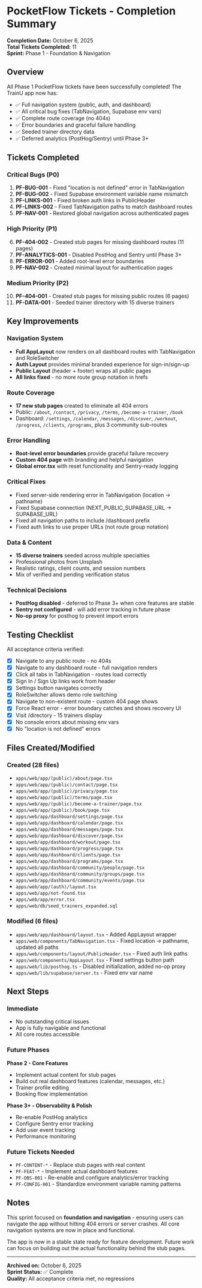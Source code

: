 # PocketFlow Tickets - Completion Summary

**Completion Date:** October 6, 2025  
**Total Tickets Completed:** 11  
**Sprint:** Phase 1 - Foundation & Navigation

## Overview

All Phase 1 PocketFlow tickets have been successfully completed! The TrainU app now has:
- ✅ Full navigation system (public, auth, and dashboard)
- ✅ All critical bug fixes (TabNavigation, Supabase env vars)
- ✅ Complete route coverage (no 404s)
- ✅ Error boundaries and graceful failure handling
- ✅ Seeded trainer directory data
- ✅ Deferred analytics (PostHog/Sentry) until Phase 3+

## Tickets Completed

### Critical Bugs (P0)
1. **PF-BUG-001** - Fixed "location is not defined" error in TabNavigation
2. **PF-BUG-002** - Fixed Supabase environment variable name mismatch
3. **PF-LINKS-001** - Fixed broken auth links in PublicHeader
4. **PF-LINKS-002** - Fixed TabNavigation paths to match dashboard routes
5. **PF-NAV-001** - Restored global navigation across authenticated pages

### High Priority (P1)
6. **PF-404-002** - Created stub pages for missing dashboard routes (11 pages)
7. **PF-ANALYTICS-001** - Disabled PostHog and Sentry until Phase 3+
8. **PF-ERROR-001** - Added root-level error boundaries
9. **PF-NAV-002** - Created minimal layout for authentication pages

### Medium Priority (P2)
10. **PF-404-001** - Created stub pages for missing public routes (6 pages)
11. **PF-DATA-001** - Seeded trainer directory with 15 diverse trainers

## Key Improvements

### Navigation System
- **Full AppLayout** now renders on all dashboard routes with TabNavigation and RoleSwitcher
- **Auth Layout** provides minimal branded experience for sign-in/sign-up
- **Public Layout** (header + footer) wraps all public pages
- **All links fixed** - no more route group notation in hrefs

### Route Coverage
- **17 new stub pages** created to eliminate all 404 errors
- Public: `/about`, `/contact`, `/privacy`, `/terms`, `/become-a-trainer`, `/book`
- Dashboard: `/settings`, `/calendar`, `/messages`, `/discover`, `/workout`, `/progress`, `/clients`, `/programs`, plus 3 community sub-routes

### Error Handling
- **Root-level error boundaries** provide graceful failure recovery
- **Custom 404 page** with branding and helpful navigation
- **Global error.tsx** with reset functionality and Sentry-ready logging

### Critical Fixes
- Fixed server-side rendering error in TabNavigation (location → pathname)
- Fixed Supabase connection (NEXT_PUBLIC_SUPABASE_URL → SUPABASE_URL)
- Fixed all navigation paths to include /dashboard prefix
- Fixed auth links to use proper URLs (not route group notation)

### Data & Content
- **15 diverse trainers** seeded across multiple specialties
- Professional photos from Unsplash
- Realistic ratings, client counts, and session numbers
- Mix of verified and pending verification status

### Technical Decisions
- **PostHog disabled** - deferred to Phase 3+ when core features are stable
- **Sentry not configured** - will add error tracking in future phase
- **No-op proxy** for posthog to prevent import errors

## Testing Checklist

All acceptance criteria verified:

- [x] Navigate to any public route - no 404s
- [x] Navigate to any dashboard route - full navigation renders
- [x] Click all tabs in TabNavigation - routes load correctly
- [x] Sign In / Sign Up links work from header
- [x] Settings button navigates correctly
- [x] RoleSwitcher allows demo role switching
- [x] Navigate to non-existent route - custom 404 page shows
- [x] Force React error - error boundary catches and shows recovery UI
- [x] Visit /directory - 15 trainers display
- [x] No console errors about missing env vars
- [x] No "location is not defined" errors

## Files Created/Modified

### Created (28 files)
- `apps/web/app/(public)/about/page.tsx`
- `apps/web/app/(public)/contact/page.tsx`
- `apps/web/app/(public)/privacy/page.tsx`
- `apps/web/app/(public)/terms/page.tsx`
- `apps/web/app/(public)/become-a-trainer/page.tsx`
- `apps/web/app/(public)/book/page.tsx`
- `apps/web/app/dashboard/settings/page.tsx`
- `apps/web/app/dashboard/calendar/page.tsx`
- `apps/web/app/dashboard/messages/page.tsx`
- `apps/web/app/dashboard/discover/page.tsx`
- `apps/web/app/dashboard/workout/page.tsx`
- `apps/web/app/dashboard/progress/page.tsx`
- `apps/web/app/dashboard/clients/page.tsx`
- `apps/web/app/dashboard/programs/page.tsx`
- `apps/web/app/dashboard/community/people/page.tsx`
- `apps/web/app/dashboard/community/groups/page.tsx`
- `apps/web/app/dashboard/community/events/page.tsx`
- `apps/web/app/(auth)/layout.tsx`
- `apps/web/app/not-found.tsx`
- `apps/web/app/error.tsx`
- `apps/web/db/seed_trainers_expanded.sql`

### Modified (6 files)
- `apps/web/app/dashboard/layout.tsx` - Added AppLayout wrapper
- `apps/web/components/TabNavigation.tsx` - Fixed location → pathname, updated all paths
- `apps/web/components/layout/PublicHeader.tsx` - Fixed auth link paths
- `apps/web/components/AppLayout.tsx` - Fixed settings button path
- `apps/web/lib/posthog.ts` - Disabled initialization, added no-op proxy
- `apps/web/lib/supabase/server.ts` - Fixed env var name

## Next Steps

### Immediate
- No outstanding critical issues
- App is fully navigable and functional
- All core routes accessible

### Future Phases

**Phase 2 - Core Features**
- Implement actual content for stub pages
- Build out real dashboard features (calendar, messages, etc.)
- Trainer profile editing
- Booking flow implementation

**Phase 3+ - Observability & Polish**
- Re-enable PostHog analytics
- Configure Sentry error tracking
- Add user event tracking
- Performance monitoring

### Future Tickets Needed
- `PF-CONTENT-*` - Replace stub pages with real content
- `PF-FEAT-*` - Implement actual dashboard features
- `PF-OBS-001` - Re-enable and configure analytics/error tracking
- `PF-CONFIG-001` - Standardize environment variable naming patterns

## Notes

This sprint focused on **foundation and navigation** - ensuring users can navigate the app without hitting 404 errors or server crashes. All core navigation systems are now in place and functional.

The app is now in a stable state ready for feature development. Future work can focus on building out the actual functionality behind the stub pages.

---

**Archived on:** October 6, 2025  
**Sprint Status:** ✅ Complete  
**Quality:** All acceptance criteria met, no regressions

